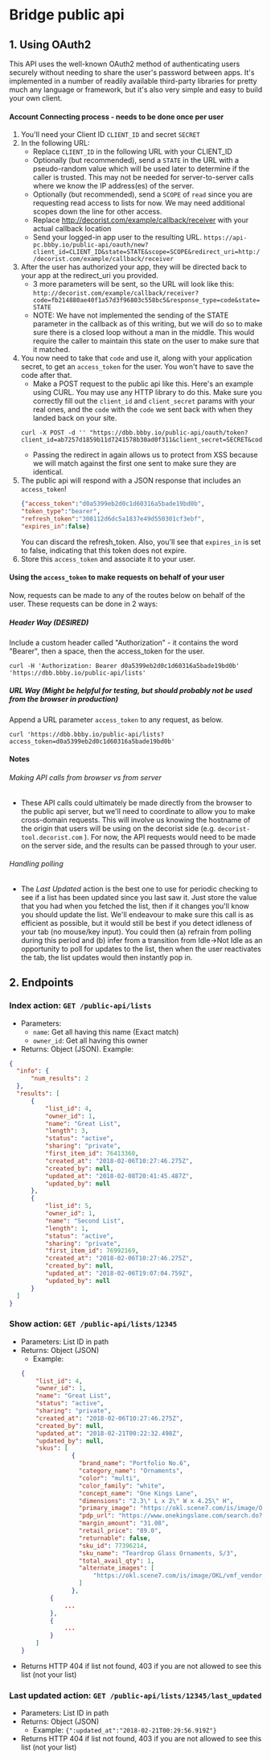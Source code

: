 # Bridge public api
## 1. Using OAuth2
This API uses the well-known OAuth2 method of authenticating users securely without needing to share the user's password between apps. It's implemented in a number of readily available third-party libraries for pretty much any language or framework, but it's also very simple and easy to build your own client.
 
#### Account Connecting process - needs to be done once per user
1. You'll need your Client ID `CLIENT_ID` and secret `SECRET`
2. In the following URL:
    * Replace `CLIENT_ID` in the following URL with your CLIENT_ID
    * Optionally (but recommended), send a `STATE` in the URL with a pseudo-random value which will be used later to determine if the caller is trusted.  This may not be needed for server-to-server calls where we know the IP address(es) of the server.
    * Optionally (but recommended), send a `SCOPE` of `read` since you are requesting read access to lists for now.  We may need additional scopes down the line for other access.
    * Replace http://decorist.com/example/callback/receiver with your actual callback location
    * Send your logged-in app user to the resulting URL. `https://api-pc.bbby.io/public-api/oauth/new?client_id=CLIENT_ID&state=STATE&scope=SCOPE&redirect_uri=http://decorist.com/example/callback/receiver`
3. After the user has authorized your app, they will be directed back to your app at the redirect_uri you provided.
    * 3 more parameters will be sent, so the URL will look like this: `http://decorist.com/example/callback/receiver?code=fb214880ae40f1a57d3f96803c558bc5&response_type=code&state=STATE`
    * NOTE: We have not implemented the sending of the STATE parameter in the callback as of this writing, but we will do so to make sure there is a closed loop without a man in the middle.  This would require the caller to maintain this state on the user to make sure that it matched.
4. You now need to take that `code` and use it, along with your application secret, to get an `access_token` for the user. You won't have to save the code after that.
    * Make a POST request to the public api like this. Here's an example using CURL. You may use any HTTP library to do this. Make sure you correctly fill out the `client_id` and `client_secret` params with your real ones, and the `code` with the `code` we sent back with when they landed back on your site.
    ```
    curl -X POST -d '' "https://dbb.bbby.io/public-api/oauth/token?client_id=ab7257d1859b11d7241578b30ad0f311&client_secret=SECRET&code=fb214880ae40f1a57d3f96803c558bc5&state=STATE&redirect_uri=http://decorist.com/example/callback/receiver"
    ```
    * Passing the redirect in again allows us to protect from XSS because we will match against the first one sent to make sure they are identical.
5. The public api will respond with a JSON response that includes an `access_token`!
    ```json
    {"access_token":"d0a5399eb2d0c1d60316a5bade19bd0b",
    "token_type":"bearer",
    "refresh_token":"308112d6dc5a1837e49d550301cf3ebf",
    "expires_in":false}
    ```
    You can discard the refresh_token. Also, you'll see that `expires_in` is set to false, indicating that this token does not expire.
6. Store this `access_token` and associate it to your user.

#### Using the `access_token` to make requests on behalf of your user

Now, requests can be made to any of the routes below on behalf of the user. These requests can be done in 2 ways:

##### Header Way (DESIRED)
Include a custom header called "Authorization" - it contains the word "Bearer", then a space, then the access_token for the user.
```
curl -H 'Authorization: Bearer d0a5399eb2d0c1d60316a5bade19bd0b' 'https://dbb.bbby.io/public-api/lists' 
```
##### URL Way (Might be helpful for testing, but should probably not be used from the browser in production)
Append a URL parameter `access_token` to any request, as below. 
```
curl 'https://dbb.bbby.io/public-api/lists?access_token=d0a5399eb2d0c1d60316a5bade19bd0b' 
```

#### Notes
###### Making API calls from browser vs from server
- These API calls could ultimately be made directly from the browser to the public api server, but we'll need to coordinate to allow you to make cross-domain requests. This will involve us knowing the hostname of the origin that users will be using on the decorist side (e.g. `decorist-tool.decorist.com` ). For now, the API requests would need to be made on the server side, and the results can be passed through to your user. 
###### Handling polling 
- The *Last Updated* action is the best one to use for periodic checking to see if a list has been updated since you last saw it. Just store the value that you had when you fetched the list, then if it changes you'll know you should update the list. We'll endeavour to make sure this call is as efficient as possible, but it would still be best if you detect idleness of your tab (no mouse/key input). You could then (a) refrain from polling during this period and (b) infer from a transition from Idle->Not Idle as an opportunity to poll for updates to the list, then when the user reactivates the tab, the list updates would then instantly pop in.



## 2. Endpoints
  ### Index action: `GET /public-api/lists`
  * Parameters:
    * `name`: Get all having this name (Exact match) 
    * `owner_id`: Get all having this owner
  * Returns: Object (JSON). Example:
  ```json
{
    "info": {
        "num_results": 2
    },
    "results": [
        {
            "list_id": 4,
            "owner_id": 1,
            "name": "Great List",
            "length": 3,
            "status": "active",
            "sharing": "private",
            "first_item_id": 76413360,
            "created_at": "2018-02-06T10:27:46.275Z",
            "created_by": null,
            "updated_at": "2018-02-08T20:41:45.487Z",
            "updated_by": null
        },
        {
            "list_id": 5,
            "owner_id": 1,
            "name": "Second List",
            "length": 1,
            "status": "active",
            "sharing": "private",
            "first_item_id": 76992169,
            "created_at": "2018-02-06T10:27:46.275Z",
            "created_by": null,
            "updated_at": "2018-02-06T19:07:04.759Z",
            "updated_by": null
        }
    ]
}
```

  
  ### Show action: `GET /public-api/lists/12345`
  * Parameters: List ID in path
  * Returns: Object (JSON)
    * Example:
    ```json
    {
        "list_id": 4,
        "owner_id": 1,
        "name": "Great List",
        "status": "active",
        "sharing": "private",
        "created_at": "2018-02-06T10:27:46.275Z",
        "created_by": null,
        "updated_at": "2018-02-21T00:22:32.498Z",
        "updated_by": null,
        "skus": [
                  {
                  	"brand_name": "Portfolio No.6",
                  	"category_name": "Ornaments",
                  	"color": "multi",
                  	"color_family": "white",
                  	"concept_name": "One Kings Lane",
                  	"dimensions": "2.3\" L x 2\" W x 4.25\" H",
                  	"primary_image": "https://okl.scene7.com/is/image/OKL/vmf_vendor_QXJ_4705522_1503961657559_734661",
                  	"pdp_url": "https://www.onekingslane.com/search.do?query=77396214",
                  	"margin_amount": "31.08",
                  	"retail_price": "89.0",
                  	"returnable": false,
                  	"sku_id": 77396214,
                  	"sku_name": "Teardrop Glass Ornaments, S/3",
                  	"total_avail_qty": 1,
                  	"alternate_images": [
                  		"https://okl.scene7.com/is/image/OKL/vmf_vendor_QXJ_4705522_1503961940441_947302"
                  	]
                  },
            {
                ...
            },
            {
                ...
            }
        ]
    }
    ```
  * Returns HTTP 404 if list not found, 403 if you are not allowed to see this list (not your list)


  ### Last updated action: `GET /public-api/lists/12345/last_updated`
  * Parameters: List ID in path
  * Returns: Object (JSON)
    * Example:
    `{":updated_at":"2018-02-21T00:29:56.919Z"}`
  * Returns HTTP 404 if list not found, 403 if you are not allowed to see this list (not your list)
